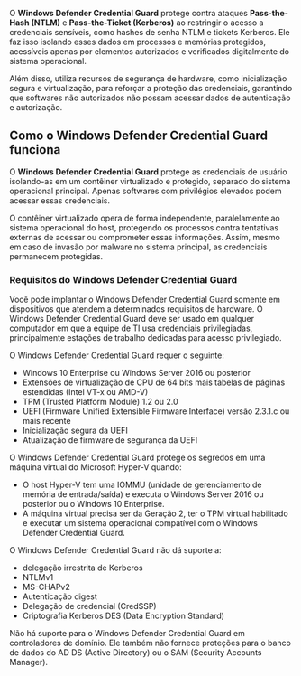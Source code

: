 O **Windows Defender Credential Guard** protege contra ataques **Pass-the-Hash (NTLM)** e **Pass-the-Ticket (Kerberos)** ao restringir o acesso a credenciais sensíveis, como hashes de senha NTLM e tickets Kerberos. Ele faz isso isolando esses dados em processos e memórias protegidos, acessíveis apenas por elementos autorizados e verificados digitalmente do sistema operacional.

Além disso, utiliza recursos de segurança de hardware, como inicialização segura e virtualização, para reforçar a proteção das credenciais, garantindo que softwares não autorizados não possam acessar dados de autenticação e autorização.

## Como o Windows Defender Credential Guard funciona
O **Windows Defender Credential Guard** protege as credenciais de usuário isolando-as em um contêiner virtualizado e protegido, separado do sistema operacional principal. Apenas softwares com privilégios elevados podem acessar essas credenciais.

O contêiner virtualizado opera de forma independente, paralelamente ao sistema operacional do host, protegendo os processos contra tentativas externas de acessar ou comprometer essas informações. Assim, mesmo em caso de invasão por malware no sistema principal, as credenciais permanecem protegidas.

### Requisitos do Windows Defender Credential Guard
Você pode implantar o Windows Defender Credential Guard somente em dispositivos que atendem a determinados requisitos de hardware. O Windows Defender Credential Guard deve ser usado em qualquer computador em que a equipe de TI usa credenciais privilegiadas, principalmente estações de trabalho dedicadas para acesso privilegiado.

O Windows Defender Credential Guard requer o seguinte:

- Windows 10 Enterprise ou Windows Server 2016 ou posterior
- Extensões de virtualização de CPU de 64 bits mais tabelas de páginas estendidas (Intel VT-x ou AMD-V)
- TPM (Trusted Platform Module) 1.2 ou 2.0
- UEFI (Firmware Unified Extensible Firmware Interface) versão 2.3.1.c ou mais recente
- Inicialização segura da UEFI
- Atualização de firmware de segurança da UEFI

O Windows Defender Credential Guard protege os segredos em uma máquina virtual do Microsoft Hyper-V quando:

- O host Hyper-V tem uma IOMMU (unidade de gerenciamento de memória de entrada/saída) e executa o Windows Server 2016 ou posterior ou o Windows 10 Enterprise.
- A máquina virtual precisa ser da Geração 2, ter o TPM virtual habilitado e executar um sistema operacional compatível com o Windows Defender Credential Guard.

O Windows Defender Credential Guard não dá suporte a:

- delegação irrestrita de Kerberos
- NTLMv1
- MS-CHAPv2
- Autenticação digest
- Delegação de credencial (CredSSP)
- Criptografia Kerberos DES (Data Encryption Standard)

Não há suporte para o Windows Defender Credential Guard em controladores de domínio. Ele também não fornece proteções para o banco de dados do AD DS (Active Directory) ou o SAM (Security Accounts Manager).












































